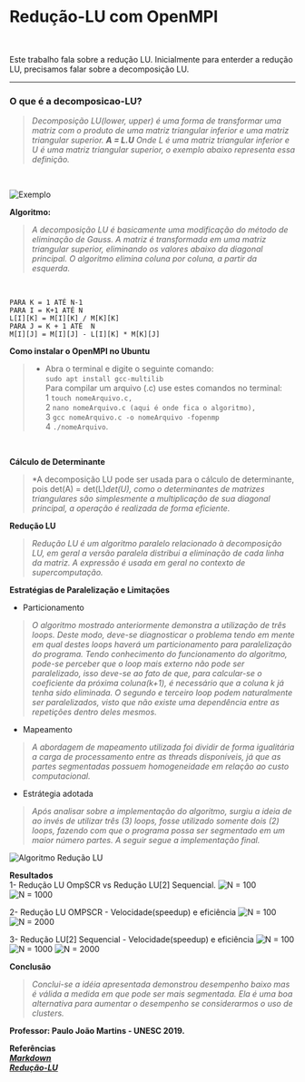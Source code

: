 # Redução-LU com OpenMPI
<br/>

   Este trabalho fala sobre a redução LU.
   Inicialmente para enterder a redução LU, precisamos falar sobre a decomposição LU.

*******

### O que é a decomposicao-LU?

   >*Decomposição LU(lower, upper) é uma forma de transformar uma matriz
   com o produto de uma matriz triangular inferior e uma matriz triangular superior.
                                                   **A = L.U**
   Onde L é uma matriz triangular inferior e U é uma matriz triangular superior,
   o exemplo abaixo representa essa definição.* 
   <br/>
   
![Exemplo](https://encrypted-tbn0.gstatic.com/images?q=tbn:ANd9GcRx8IW7enwn_rcYaN87CGYril9-S0y38_oD8oGIUIZug52fl3SR "Exemplo matriz triangular")
<br/>


**Algoritmo:**<br/>

>*A decomposição LU é basicamente uma modificação do método de eliminação de
Gauss. A matriz é transformada em uma matriz triangular superior, eliminando os
valores abaixo da diagonal principal. O algoritmo elimina coluna por coluna, a partir da
esquerda.* 
   <br/>

`PARA K = 1 ATÉ N-1` <br/>
          `PARA I = K+1 ATÉ N` <br/>
                 `L[I][K] = M[I][K] / M[K][K]` <br/>
                 `PARA J = K + 1 ATÉ  N` <br/>
                              `M[I][J] = M[I][J] - L[I][K] * M[K][J]` <br/>
                              

**Como instalar o OpenMPI no Ubuntu**<br/>
>* Abra o terminal e digite o seguinte comando:<br/>
   `sudo apt install gcc-multilib`<br/>
   Para compilar um arquivo (.c)  use estes comandos no terminal: <br/>
   1 `touch nomeArquivo.c,` <br/>
   2 `nano nomeArquivo.c (aqui é onde fica o algoritmo),` <br/>
   3 `gcc nomeArquivo.c -o nomeArquivo -fopenmp` <br/>
   4 `./nomeArquivo`. <br/>
 <br/>                                                      
                              
**Cálculo de Determinante**
>*A decomposição LU pode ser usada para o cálculo de determinante, pois
det(A) = det(L)*det(U), como o determinantes de matrizes triangulares são
simplesmente a multiplicação de sua diagonal principal, a operação é realizada de forma eficiente.*<br/>

**Redução LU**
>*Redução LU é um algoritmo paralelo relacionado à decomposição LU, em geral a
versão paralela distribui a eliminação de cada linha da matriz. A expressão é usada em
geral no contexto de supercomputação.*<br/>

**Estratégias de Paralelização e Limitações**
* Particionamento
>*O algoritmo mostrado anteriormente demonstra a utilização de três loops. Deste modo, deve-se
diagnosticar o problema tendo em mente em qual destes
loops haverá um particionamento para paralelização do programa. Tendo
conhecimento do funcionamento do algoritmo, pode-se perceber que o loop mais
externo não pode ser paralelizado, isso deve-se
ao fato de que, para calcular-se o coeficiente da próxima coluna(k+1), é necessário que
a coluna k já tenha sido eliminada. O segundo e terceiro loop podem naturalmente ser
paralelizados, visto que não existe uma dependência entre as repetições dentro deles mesmos.*

* Mapeamento
>*A abordagem de mapeamento utilizada foi dividir de forma igualitária a carga
de processamento entre as threads disponíveis, já que as partes segmentadas
possuem homogeneidade em relação ao custo computacional.*

* Estrátegia adotada
>*Após analisar sobre a implementação do algoritmo, surgiu a ideia de ao invés
de utilizar três (3) loops, fosse utilizado somente dois (2) loops, fazendo com que o
programa possa ser segmentado em um maior número partes. A seguir segue a implementação final.*

![Algoritmo Redução LU](https://imgur.com/p74scc7)


**Resultados** <br/>
1- Redução LU OmpSCR vs Redução LU[2] Sequencial.
![N = 100](http://prntscr.com/ngw3ls)
![N = 1000](http://prntscr.com/ngw3t0)

2- Redução LU OMPSCR - Velocidade(speedup) e eficiência
![N = 100](http://prntscr.com/ngw44v)
![N = 2000](http://prntscr.com/ngw4cq)

3- Redução LU[2] Sequencial - Velocidade(speedup) e eficiência
![N = 100](http://prntscr.com/ngw4wb)
![N = 1000](http://prntscr.com/ngw524)
![N = 2000](http://prntscr.com/ngw56f)


**Conclusão**
>*Conclui-se a idéia apresentada demonstrou desempenho baixo mas é válida a medida em que
pode ser mais segmentada. Ela é uma boa alternativa para aumentar 
o desempenho se considerarmos o uso de clusters.*
 
 **Professor: Paulo João Martins - UNESC 2019.**
 
 **Referências** <br/>
 **[*Markdown*](https://github.com/luong-komorebi/Markdown-Tutorial/blob/master/README_pt-BR.md)** <br/>
 **[*Redução-LU*](https://docs.google.com/viewer?a=v&pid=sites&srcid=ZGVmYXVsdGRvbWFpbnxwcGFyYWxlbGEyOHxneDo0M2JmZjQ3ZDE0YmQ3MjI5)**
  
